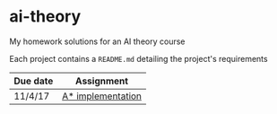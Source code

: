 # ai-theory
My homework solutions for an AI theory course

Each project contains a `README.md` detailing the project's requirements

| Due date | Assignment |
| ------------- | ------------- |
| 11/4/17  | [A* implementation](/Slider) |
